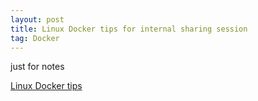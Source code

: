 ```yaml
---
layout: post
title: Linux Docker tips for internal sharing session
tag: Docker
---
```

just for notes

<a href="http://pan.baidu.com/s/1c1vrRSc">Linux Docker tips</a>
